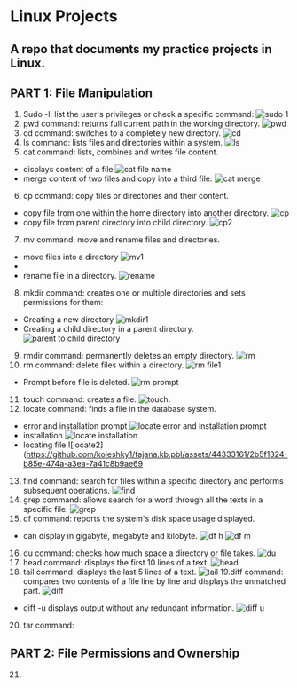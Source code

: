 # Linux Projects
## A repo that documents  my practice projects in Linux.
## PART 1: File Manipulation
1. Sudo -l: list the user's privileges or check a specific command:
![sudo 1](https://github.com/koleshky1/fajana.kb.pbl/assets/44333161/81162750-5ee5-4a3e-aaf7-8a2d89ca7e21)
2. pwd command: returns full current path in the working directory.
![pwd](https://github.com/koleshky1/fajana.kb.pbl/assets/44333161/1c4075ce-1205-4695-943f-0bc29b2e59a5)
3. cd command: switches to a completely new directory.
![cd](https://github.com/koleshky1/fajana.kb.pbl/assets/44333161/f7b88a03-e711-449b-bdac-03ad7d9362d0)
4. ls command: lists files and directories within a system.
![ls](https://github.com/koleshky1/fajana.kb.pbl/assets/44333161/ab1d4fa4-fd6b-4a74-b7b9-4289663cd0aa)
5. cat command: lists, combines and writes file content.
- displays content of a file
![cat file name](https://github.com/koleshky1/fajana.kb.pbl/assets/44333161/a85068e1-f332-4a7d-8b8d-3fb71a7e0a7b)
- merge content of two files and copy into a third file.
![cat merge](https://github.com/koleshky1/fajana.kb.pbl/assets/44333161/dd20015f-a76f-40f5-9a62-2345f73b0fb5)
6. cp command: copy files or directories and their content.
- copy file from one within the home directory into another directory.
![cp](https://github.com/koleshky1/fajana.kb.pbl/assets/44333161/a8b5126b-96f4-462a-938d-fb4ed6ae6eff)
- copy file from parent directory into child directory.
![cp2](https://github.com/koleshky1/fajana.kb.pbl/assets/44333161/b1882473-869b-49c0-a2b8-abcc88a0e24d)
7. mv command: move and rename files and directories.
- move files into a directory
![mv1](https://github.com/koleshky1/fajana.kb.pbl/assets/44333161/981d851d-e286-4a19-af7a-380480195a24)
-
- rename file in a directory.
![rename](https://github.com/koleshky1/fajana.kb.pbl/assets/44333161/62a90a16-cad9-4345-924f-9b6ef42f4007)
8. mkdir command: creates one or multiple directories and sets permissions for them:
- Creating  a new directory
![mkdir1](https://github.com/koleshky1/fajana.kb.pbl/assets/44333161/b08eb39b-b273-436f-b030-d489a47f80a2)
- Creating a child directory in a parent directory.
![parent to child directory](https://github.com/koleshky1/fajana.kb.pbl/assets/44333161/fe0fbba6-be05-4a6c-8232-6848f9f41919)
9. rmdir command: permanently deletes an empty directory.
![rm](https://github.com/koleshky1/fajana.kb.pbl/assets/44333161/738ac7f3-d33b-489f-aa2d-23e7d3ccc273)
10. rm command: delete files within a directory.
![rm file1](https://github.com/koleshky1/fajana.kb.pbl/assets/44333161/bac3a24b-bf91-4061-bcc8-474bdb06d16a)
- Prompt before file is deleted.
![rm prompt](https://github.com/koleshky1/fajana.kb.pbl/assets/44333161/15ab8b8d-2a4f-4c66-a15f-ca2fd4e0c66f)
11. touch command: creates a file.
![touch](https://github.com/koleshky1/fajana.kb.pbl/assets/44333161/8685c695-181e-4fbd-8b29-f07ebddabd33).
12. locate command: finds a file in the database system.
- error and installation prompt
![locate error and installation prompt](https://github.com/koleshky1/fajana.kb.pbl/assets/44333161/d8989f2a-79b0-4448-a641-2e26d55b1b51)
- installation
![locate installation](https://github.com/koleshky1/fajana.kb.pbl/assets/44333161/e648c064-ac93-49f9-9810-7e3c41848265)
- locating file
![locate2](https://github.com/koleshky1/fajana.kb.pbl/assets/44333161/2b5f1324-b85e-474a-a3ea-7a41c8b9ae69
13. find command: search for files within a specific directory and performs subsequent operations.
![find](https://github.com/koleshky1/fajana.kb.pbl/assets/44333161/88164d6f-01c0-4a05-92d9-19ea4240ee9d)
14. grep command: allows search for a word through all the texts in a specific file.
![grep](https://github.com/koleshky1/fajana.kb.pbl/assets/44333161/d622c331-be2d-4dec-aeb9-18496ed530a3)
15. df command: reports the system's disk space usage displayed.
- can display in gigabyte, megabyte and kilobyte.
![df h](https://github.com/koleshky1/fajana.kb.pbl/assets/44333161/76cfce61-9c73-462a-8677-ee4de4ac6b1c)
![df m](https://github.com/koleshky1/fajana.kb.pbl/assets/44333161/47faf4a9-67f2-43ba-8a08-030d3baccfdd)
16. du command: checks how much space a directory or file takes.
![du](https://github.com/koleshky1/fajana.kb.pbl/assets/44333161/35b254ca-1b38-4f5d-a893-406dc5c41ab8)
17. head command: displays the first 10 lines of a text.
![head](https://github.com/koleshky1/fajana.kb.pbl/assets/44333161/c2df2196-e39c-47fb-9e4e-eb56b28ee996)
18. tail command: displays the last 5 lines of a text.
![tail](https://github.com/koleshky1/fajana.kb.pbl/assets/44333161/f189fa11-579f-42a8-8244-27991f938e42)
19.diff command: compares two contents of a file line by line and displays the unmatched part. 
![diff](https://github.com/koleshky1/fajana.kb.pbl/assets/44333161/a46af51e-25aa-4d57-8621-88e3e972fa9c)
- diff -u displays output without any redundant information.
![diff u](https://github.com/koleshky1/fajana.kb.pbl/assets/44333161/515f5bcf-2e6f-4705-8f03-02c97ccd05b0)
20. tar command:


## PART 2: File Permissions and Ownership
21. 






